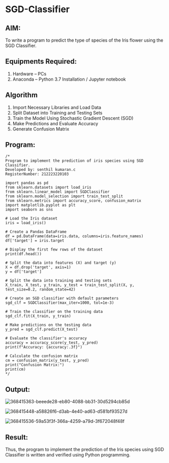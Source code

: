 # SGD-Classifier
## AIM:
To write a program to predict the type of species of the Iris flower using the SGD Classifier.

## Equipments Required:
1. Hardware – PCs
2. Anaconda – Python 3.7 Installation / Jupyter notebook

## Algorithm
1. Import Necessary Libraries and Load Data
2. Split Dataset into Training and Testing Sets
3. Train the Model Using Stochastic Gradient Descent (SGD)
4. Make Predictions and Evaluate Accuracy
5. Generate Confusion Matrix
 

## Program:
```
/*
Program to implement the prediction of iris species using SGD Classifier.
Developed by: senthil kumaran.c
RegisterNumber: 212223220103

import pandas as pd
from sklearn.datasets import load_iris
from sklearn.linear_model import SGDClassifier
from sklearn.model_selection import train_test_split
from sklearn.metrics import accuracy_score, confusion_matrix
import matplotlib.pyplot as plt
import seaborn as sns

# Load the Iris dataset
iris = load_iris()

# Create a Pandas DataFrame
df = pd.DataFrame(data=iris.data, columns=iris.feature_names)
df['target'] = iris.target

# Display the first few rows of the dataset
print(df.head())

# Split the data into features (X) and target (y)
X = df.drop('target', axis=1)
y = df['target']

# Split the data into training and testing sets
X_train, X_test, y_train, y_test = train_test_split(X, y, test_size=0.2, random_state=42)

# Create an SGD classifier with default parameters
sgd_clf = SGDClassifier(max_iter=1000, tol=1e-3)

# Train the classifier on the training data
sgd_clf.fit(X_train, y_train)

# Make predictions on the testing data
y_pred = sgd_clf.predict(X_test)

# Evaluate the classifier's accuracy
accuracy = accuracy_score(y_test, y_pred)
print(f"Accuracy: {accuracy:.3f}")

# Calculate the confusion matrix
cm = confusion_matrix(y_test, y_pred)
print("Confusion Matrix:")
print(cm)
*/
```

## Output:
![368415363-beeede28-eb80-4088-bb31-30d5294cb85d](https://github.com/user-attachments/assets/e73e779a-b2a1-45f3-a3f0-90f9066e4663)

![368415448-a58826f6-d3ab-4e40-ad63-d581bf93527d](https://github.com/user-attachments/assets/29c5bef2-0757-4e91-8969-4a9ff7940d0e)

![368415536-59a53f3f-366a-4259-a79d-3f672048f48f](https://github.com/user-attachments/assets/106f9528-2e53-470b-baad-e2de29017aaa)


## Result:
Thus, the program to implement the prediction of the Iris species using SGD Classifier is written and verified using Python programming.
